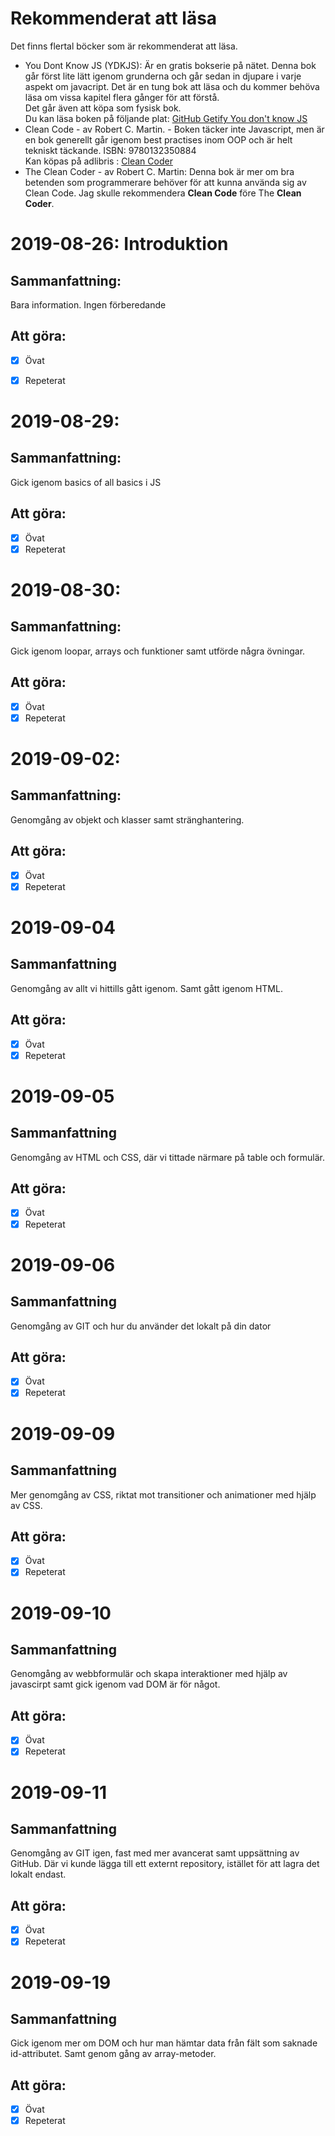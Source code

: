 # **Rekommenderat att läsa**
Det finns flertal böcker som är rekommenderat att läsa.
- You Dont Know JS (YDKJS): Är en gratis bokserie på nätet. Denna bok går först lite lätt igenom grunderna och går sedan in djupare i varje aspekt om javacript. Det är en tung bok att läsa och du kommer behöva läsa om vissa kapitel flera gånger för att förstå.\
Det går även att köpa som fysisk bok. \
Du kan läsa boken på följande plat: [GitHub Getify You don't know JS](https://github.com/getify/You-Dont-Know-JS)
- Clean Code - av Robert C. Martin. - Boken täcker inte Javascript, men är en bok generellt går igenom best practises inom OOP och är helt tekniskt täckande. ISBN: 9780132350884 \
Kan köpas på adlibris : [Clean Coder](https://www.adlibris.com/se/bok/clean-code-9780132350884)
- The Clean Coder - av Robert C. Martin: Denna bok är mer om bra betenden som programmerare behöver för att kunna använda sig av Clean Code. Jag skulle rekommendera **Clean Code** före The **Clean Coder**.
# **2019-08-26**: Introduktion
## **Sammanfattning:**
Bara information. Ingen förberedande

## Att göra:
- [X] Övat
- [X] Repeterat


# **2019-08-29**:
## **Sammanfattning:**

Gick igenom basics of all basics i JS

## Att göra:
- [X] Övat
- [X] Repeterat

# **2019-08-30**:
## **Sammanfattning:**
Gick igenom loopar, arrays och funktioner samt utförde några övningar.

## Att göra:
- [X] Övat
- [X] Repeterat

# **2019-09-02**:
## **Sammanfattning:**
Genomgång av objekt och klasser samt stränghantering.
## Att göra:

- [X] Övat
- [X] Repeterat

# **2019-09-04**
## **Sammanfattning**
Genomgång av allt vi hittills gått igenom. Samt gått igenom HTML.

## Att göra:

- [X] Övat
- [X] Repeterat

# **2019-09-05**
## **Sammanfattning**
Genomgång av HTML och CSS, där vi tittade närmare på table och formulär.
## Att göra:
- [X] Övat
- [X] Repeterat

# **2019-09-06**
## **Sammanfattning**
Genomgång av GIT och hur du använder det lokalt på din dator
## Att göra:
- [X] Övat
- [X] Repeterat

# **2019-09-09**
## **Sammanfattning**
Mer genomgång av CSS, riktat mot transitioner och animationer med hjälp av CSS.
## Att göra:
- [X] Övat
- [X] Repeterat

# **2019-09-10**
## **Sammanfattning**
Genomgång av webbformulär och skapa interaktioner med hjälp av javascirpt samt gick igenom vad DOM är för något.
## Att göra:
- [X] Övat
- [X] Repeterat

# **2019-09-11**
## **Sammanfattning**
Genomgång av GIT igen, fast med mer avancerat samt uppsättning av GitHub. Där vi kunde lägga till ett externt repository, istället för att lagra det lokalt endast.
## Att göra:
- [x] Övat
- [x] Repeterat

# **2019-09-19**
## **Sammanfattning**
Gick igenom mer om DOM och hur man hämtar data från fält som saknade id-attributet. Samt genom gång av array-metoder.
## Att göra:
- [x] Övat
- [x] Repeterat